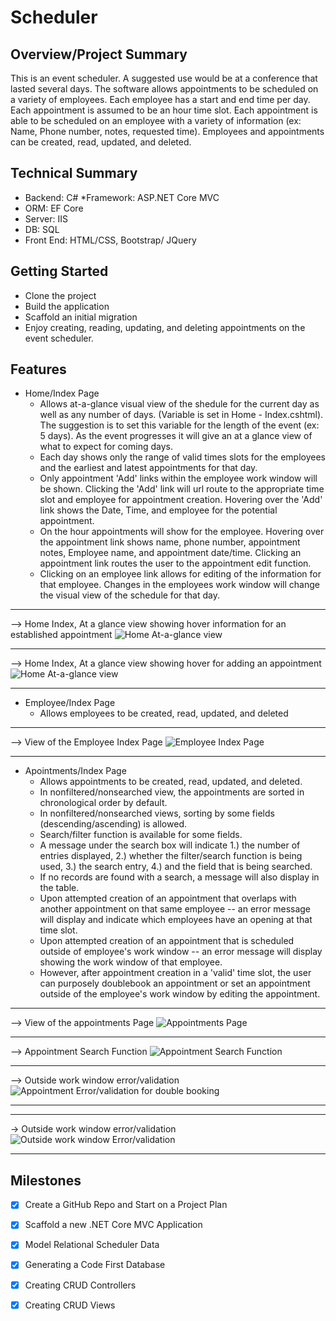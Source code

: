 # **Scheduler**

## **Overview/Project Summary**
This is an event scheduler. A suggested use would be at a conference that lasted several days. The software allows appointments to be scheduled on a variety of employees. Each employee has a start and end time per day. Each appointment is assumed to be an hour time slot. Each appointment is able to be scheduled on an employee with a variety of information (ex: Name, Phone number, notes, requested time). Employees and appointments can be created, read, updated, and deleted. 


## **Technical Summary**
* Backend: C#
*Framework: ASP.NET Core MVC
* ORM: EF Core
* Server: IIS
* DB: SQL
* Front End: HTML/CSS, Bootstrap/ JQuery

## **Getting Started**
* Clone the project
* Build the application
* Scaffold an initial migration
* Enjoy creating, reading, updating, and deleting appointments on the event scheduler.

## **Features**

* Home/Index Page 
    * Allows at-a-glance visual view of the shedule for the current day as well as any number of days. (Variable is set in Home - Index.cshtml). The suggestion is to set this variable for the length of the event (ex: 5 days). As the event progresses it will give an at a glance view of what to expect for coming days.
    * Each day shows only the range of valid times slots for the employees and the earliest and latest appointments for that day.
    * Only appointment 'Add' links within the employee work window will be shown. Clicking the 'Add' link will url route to the appropriate time slot and employee for appointment creation. Hovering over the 'Add' link shows the Date, Time, and employee for the potential appointment.
    * On the hour appointments will show for the employee. Hovering over the appointment link shows name, phone number, appointment notes, Employee name, and appointment date/time. Clicking an appointment link routes the user to the appointment edit function. 
    * Clicking on an employee link allows for editing of the information for that employee. Changes in the employees work window will change the visual view of the schedule for that day. 
***
--> Home Index, At a glance view showing hover information for an established appointment
![Home At-a-glance view](images/Home_View_Hover.png)    
***
--> Home Index, At a glance view showing hover for adding an appointment
![Home At-a-glance view](images/Home_View_Hover_Add.png)  
***

* Employee/Index Page
    * Allows employees to be created, read, updated, and deleted
***
--> View of the Employee Index Page
![Employee Index Page](images/Employee_Home.png)
***
* Apointments/Index Page
    * Allows appointments to be created, read, updated, and deleted.
    * In nonfiltered/nonsearched view, the appointments are sorted in chronological order by default.
    * In nonfiltered/nonsearched views, sorting by some fields (descending/ascending) is allowed.
    * Search/filter function is available for some fields.
    * A message under the search box will indicate 1.) the number of entries displayed, 2.) whether the filter/search function is being used, 3.) the search entry, 4.) and the field that is being searched.
    * If no records are found with a search, a message will also display in the table.
    * Upon attempted creation of an appointment that overlaps with another appointment on that same employee -- an error message will display and indicate which employees have an opening at that time slot. 
    * Upon attempted creation of an appointment that is scheduled outside of employee's work window -- an error message will display showing the work window of that employee. 
    * However, after appointment creation in a 'valid' time slot, the user can purposely doublebook an appointment or set an appointment outside of the employee's work window by editing the appointment. 
***
--> View of the appointments Page
![Appointments Page](images/Appointments_Page.png)
***
--> Appointment Search Function
![Appointment Search Function](images/Appointment_Search.png)
***
--> Outside work window error/validation
![Appointment Error/validation for double booking](images/Double_Booked_Error.png)
***

***
-> Outside work window error/validation
![Outside work window Error/validation](images/Outside_Work_Window_Error.png)
***



## **Milestones**
- [x] Create a GitHub Repo and Start on a Project Plan
- [x] Scaffold a new .NET Core MVC Application
- [x] Model Relational Scheduler Data
- [x] Generating a Code First Database
- [x] Creating CRUD Controllers
- [x]  Creating CRUD Views


